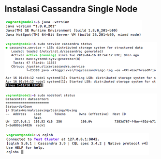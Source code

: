 # Instalasi Cassandra Single Node

![java1](screenshot/java1.png)

![cass1](screenshot/cass1.png)

![node1](screenshot/node1.png)

![cqlsh1](screenshot/cqlsh1.png)
